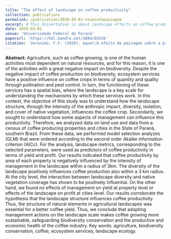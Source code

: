 ```yaml
---
title: "The effect of landscape on coffee productivity"
collection: publications
permalink: /publication/2020-03-01-tesecafepaisagem
excerpt: #'This dissertation is about landscape effects on coffee production.'
date: 2020-03-01
venue: 'Universidade Federal do Paraná'
paperurl: 'https://hdl.handle.net/1884/69328'
citation: 'Jeronimo, F.F. (2020). &quot;O efeito da paisagem sobre a produtividade da cafeicultura.&quot; <i>Universidade Federal do Paraná</i>.'
---
```


<b>Abstract:</b> Agriculture, such as coffee growing, is one of the human activities most dependent on natural resources, and for this reason, it is one of the activities with a great negative impact on biodiversity. Despite the negative impact of coffee production on biodiversity, ecosystem services have a positive influence on coffee crops in terms of quantity and quality through pollination and pest control. In turn, the functioning of these services has a spatial bias, where the landscape is a key scale for understanding the mechanisms by which these services work. In this context, the objective of this study was to understand how the landscape structure, through the intensity of the anthropic impact, diversity, isolation, and cover of native vegetation, influences the coffee crop. Secondarily, we sought to understand how some aspects of management can influence this productivity. Therefore, we analyzed data on land use and data from a census of coffee producing properties and cities in the State of Paraná, southern Brazil. From these data, we performed model selection analyzes (GLM) that were ordered according to the second order Akaike information criterion (AICc). For the analysis, landscape metrics, corresponding to the selected parameters, were used as predictors of coffee productivity in terms of yield and profit. Our results indicated that coffee productivity by area of each property is negatively influenced by the intensity of management in the landscape within a radius of 3km. The diversity of the landscape positively influences coffee production also within a 3 km radius. At the city level, the interaction between landscape diversity and native vegetation coverage has shown to be positively influential. On the other hand, we found no effects of management on yield at property level or effects of the landscape on profit at cities level. Our results corroborate the hypothesis that the landscape structure influences coffee productivity. Thus, the structure of natural elements in agricultural landscapes was essential for a better coffee yield. Thus, we conclude that adopting management actions on the landscape scale makes coffee growing more sustainable, safeguarding biodiversity conservation and the productive and economic health of the coffee industry. Key words: agriculture, biodiversity conservation, coffee, ecosystem services, landscape ecology.